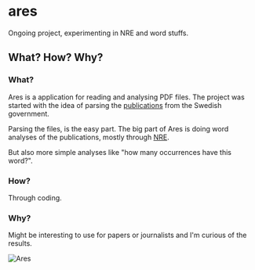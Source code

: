 # ares

Ongoing project, experimenting in NRE and word stuffs.

## What? How? Why?

### What?

Ares is a application for reading and analysing PDF files. The project was started with the idea of parsing the [publications](http://www.regeringen.se/sb/d/108) from the Swedish government.

Parsing the files, is the easy part. The big part of Ares is doing word analyses of the publications, mostly through [NRE](http://en.wikipedia.org/wiki/Named-entity_recognition).

But also more simple analyses like "how many occurrences have this word?".

### How?

Through coding.

### Why?

Might be interesting to use for papers or journalists and I'm curious of the results.


![Ares](http://upload.wikimedia.org/wikipedia/commons/7/75/Ares_Canope_Villa_Adriana_b.jpg)
